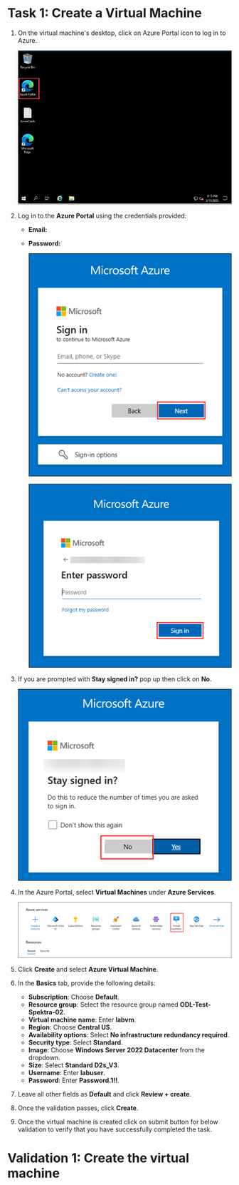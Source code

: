 # Task 1: Create a Virtual Machine

1. On the virtual machine's desktop, click on Azure Portal icon to log in to Azure.
   
   ![](./images/azureportal.png)

1. Log in to the **Azure Portal** using the credentials provided:

   - **Email:** **<inject key="AzureAdUserEmail"></inject>**
   - **Password:** **<inject key="AzureAdUserPassword"></inject>**

     ![](./images/login.png)

     ![](./images/login1.png)

1. If you are prompted with **Stay signed in?** pop up then click on **No**.

   ![](./images/login2.png)

4. In the Azure Portal, select **Virtual Machines** under **Azure Services**.

   ![](./images/vm.png)
   
6. Click **Create** and select **Azure Virtual Machine**.

7. In the **Basics** tab, provide the following details:

   - **Subscription**: Choose **Default**.  
   - **Resource group**: Select the resource group named **ODL-Test-Spektra-02**.  
   - **Virtual machine name**: Enter **labvm**.  
   - **Region**: Choose **Central US**.  
   - **Availability options**: Select **No infrastructure redundancy required**.  
   - **Security type**: Select **Standard**.  
   - **Image**: Choose **Windows Server 2022 Datacenter** from the dropdown.  
   - **Size**: Select **Standard D2s_V3**.  
   - **Username**: Enter **labuser**.  
   - **Password**: Enter **Password.1!!**.  

8. Leave all other fields as **Default** and click **Review + create**.

9. Once the validation passes, click **Create**.

10. Once the virtual machine is created click on submit button for below validation to verify that you have successfully completed the task.

# Validation 1: Create the virtual machine

<validation step="ee2358a7-d01c-4324-935d-c23346546adb" />
